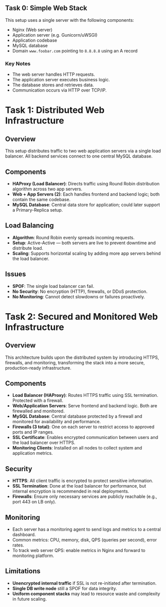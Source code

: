 ## Task 0: Simple Web Stack

This setup uses a single server with the following components:
- Nginx (Web server)
- Application server (e.g. Gunicorn/uWSGI)
- Application codebase
- MySQL database
- Domain `www.foobar.com` pointing to `8.8.8.8` using an A record

### Key Notes
- The web server handles HTTP requests.
- The application server executes business logic.
- The database stores and retrieves data.
- Communication occurs via HTTP over TCP/IP.


# Task 1: Distributed Web Infrastructure

## Overview

This setup distributes traffic to two web application servers via a single load balancer. All backend services connect to one central MySQL database.

## Components

- **HAProxy (Load Balancer)**: Directs traffic using Round Robin distribution algorithm across two app servers.
- **Web + App Servers (2)**: Each handles frontend and backend logic; both contain the same codebase.
- **MySQL Database**: Central data store for application; could later support a Primary-Replica setup.

## Load Balancing

- **Algorithm**: Round Robin evenly spreads incoming requests.
- **Setup**: Active-Active — both servers are live to prevent downtime and distribute load.
- **Scaling**: Supports horizontal scaling by adding more app servers behind the load balancer.

## Issues

- **SPOF**: The single load balancer can fail.
- **No Security**: No encryption (HTTP), firewalls, or DDoS protection.
- **No Monitoring**: Cannot detect slowdowns or failures proactively.

# Task 2: Secured and Monitored Web Infrastructure

## Overview

This architecture builds upon the distributed system by introducing HTTPS, firewalls, and monitoring, transforming the stack into a more secure, production-ready infrastructure.

## Components

- **Load Balancer (HAProxy)**: Routes HTTPS traffic using SSL termination. Protected with a firewall.
- **Web/Application Servers**: Serve frontend and backend logic. Both are firewalled and monitored.
- **MySQL Database**: Central database protected by a firewall and monitored for availability and performance.
- **Firewalls (3 total)**: One on each server to restrict access to approved ports and IP ranges.
- **SSL Certificate**: Enables encrypted communication between users and the load balancer over HTTPS.
- **Monitoring Clients**: Installed on all nodes to collect system and application metrics.

## Security

- **HTTPS**: All client traffic is encrypted to protect sensitive information.
- **SSL Termination**: Done at the load balancer for performance, but internal encryption is recommended in real deployments.
- **Firewalls**: Ensure only necessary services are publicly reachable (e.g., port 443 on LB only).

## Monitoring

- Each server has a monitoring agent to send logs and metrics to a central dashboard.
- Common metrics: CPU, memory, disk, QPS (queries per second), error rates.
- To track web server QPS: enable metrics in Nginx and forward to monitoring platform.

## Limitations

- **Unencrypted internal traffic** if SSL is not re-initiated after termination.
- **Single DB write node** still a SPOF for data integrity.
- **Uniform component stacks** may lead to resource waste and complexity in future scaling.
